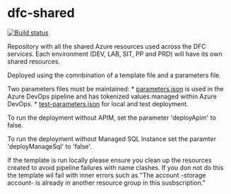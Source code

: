 # dfc-shared

[![Build status](https://sfa-gov-uk.visualstudio.com/Digital%20First%20Careers/_apis/build/status/DFC%20Shared/dfc-shared?branchName=master)](https://sfa-gov-uk.visualstudio.com/Digital%20First%20Careers/_build/latest?definitionId=1131)

Repository with all the shared Azure resources used across the DFC services.
Each environment (DEV, LAB, SIT, PP and PRD) will have its own shared resources.

Deployed using the comnbination of a template file and a parameters file.

Two parameters files must be maintained:
    * [parameters.json](parameters.json) is used in the Azure DevOps pipeline and has tokenized values managed within Azure DevOps.
    * [test-parameters.json](test-parameters.json) for local and test deployment.

To run the deployment without APIM, set the parameter 'deployApim' to false.

To run the deployment without Managed SQL Instance set the paramter 'deployManageSql' to 'false'.

If the template is run locally please ensure you clean up the resources created to avoid pipeline failures with name clashes. If you don not do this the template wil fail with inner errors such as "The account -storage account- is already in another resource group in this susbscription.\"